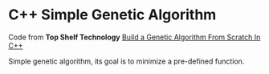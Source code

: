 # C++ Simple Genetic Algorithm

Code from **Top Shelf Technology** [Build a Genetic Algorithm From Scratch In C++](https://www.youtube.com/watch?v=SWi-4IHFf1c) 

Simple genetic algorithm, its goal is to minimize a pre-defined function.